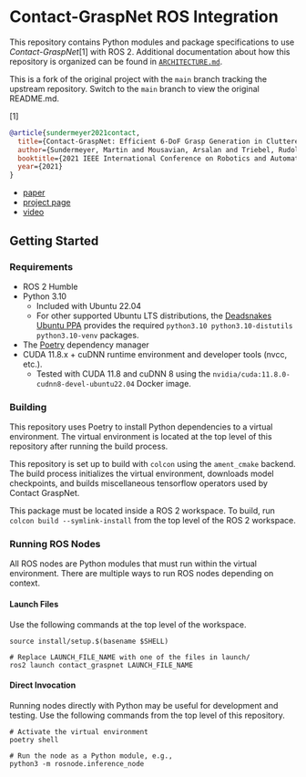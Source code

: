 # Contact-GraspNet ROS Integration

This repository contains Python modules and package specifications to use
*Contact-GraspNet*[1] with ROS 2. Additional documentation about how this
repository is organized can be found in [`ARCHITECTURE.md`](/ARCHITECTURE.md).

This is a fork of the original project with the `main` branch tracking the
upstream repository. Switch to the `main` branch to view the original README.md.

[1]

```bibtex
@article{sundermeyer2021contact,
  title={Contact-GraspNet: Efficient 6-DoF Grasp Generation in Cluttered Scenes},
  author={Sundermeyer, Martin and Mousavian, Arsalan and Triebel, Rudolph and Fox, Dieter},
  booktitle={2021 IEEE International Conference on Robotics and Automation (ICRA)},
  year={2021}
}
```

- [paper](https://arxiv.org/abs/2103.14127)
- [project page](https://research.nvidia.com/publication/2021-03_Contact-GraspNet%3A--Efficient)
- [video](http://www.youtube.com/watch?v=qRLKYSLXElM)

## Getting Started

### Requirements

- ROS 2 Humble
- Python 3.10
  - Included with Ubuntu 22.04
  - For other supported Ubuntu LTS distributions, the [Deadsnakes Ubuntu
    PPA][deadsnakes] provides the required `python3.10 python3.10-distutils
    python3.10-venv` packages.
- The [Poetry][poetry-docs] dependency manager
- CUDA 11.8.x + cuDNN runtime environment and developer tools (nvcc, etc.).
  - Tested with CUDA 11.8 and cuDNN 8 using the
    `nvidia/cuda:11.8.0-cudnn8-devel-ubuntu22.04` Docker image.

[deadsnakes]: https://launchpad.net/~deadsnakes/+archive/ubuntu/ppa
[poetry-docs]: https://python-poetry.org/docs/

### Building

This repository uses Poetry to install Python dependencies to a virtual
environment. The virtual environment is located at the top level of this
repository after running the build process.

This repository is set up to build with `colcon` using the `ament_cmake`
backend. The build process initializes the virtual environment, downloads model
checkpoints, and builds miscellaneous tensorflow operators used by Contact
GraspNet.

This package must be located inside a ROS 2 workspace. To build, run `colcon
build --symlink-install` from the top level of the ROS 2 workspace.

### Running ROS Nodes

All ROS nodes are Python modules that must run within the virtual environment.
There are multiple ways to run ROS nodes depending on context.

#### Launch Files

Use the following commands at the top level of the workspace.

```shell
source install/setup.$(basename $SHELL)

# Replace LAUNCH_FILE_NAME with one of the files in launch/
ros2 launch contact_graspnet LAUNCH_FILE_NAME
```

#### Direct Invocation

Running nodes directly with Python may be useful for development and testing.
Use the following commands from the top level of this repository.

```shell
# Activate the virtual environment
poetry shell

# Run the node as a Python module, e.g.,
python3 -m rosnode.inference_node
```

